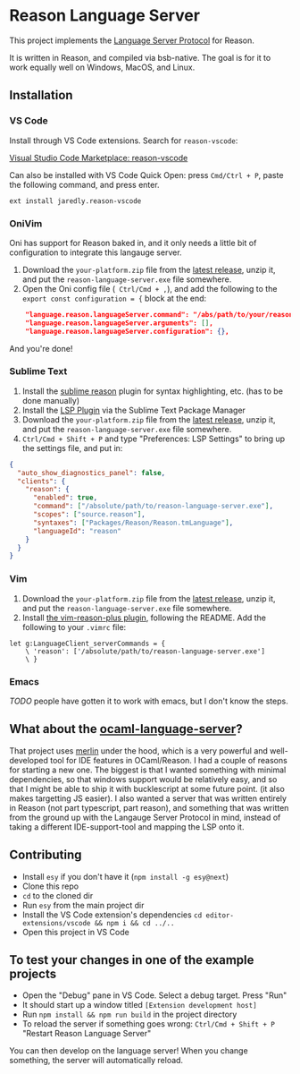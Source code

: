 
# Reason Language Server

This project implements the [Language Server Protocol](https://microsoft.github.io/language-server-protocol/specification#initialize) for Reason.

It is written in Reason, and compiled via bsb-native. The goal is for it to work equally well on Windows, MacOS, and Linux.

## Installation

### VS Code

Install through VS Code extensions. Search for `reason-vscode`:

[Visual Studio Code Marketplace: reason-vscode](https://marketplace.visualstudio.com/items?itemName=jaredly.reason-vscode)

Can also be installed with VS Code Quick Open: press `Cmd/Ctrl + P`, paste the following command, and press enter.

```
ext install jaredly.reason-vscode
```

### OniVim

Oni has support for Reason baked in, and it only needs a little bit of configuration to integrate this langauge server.

1. Download the `your-platform.zip` file from the [latest release](https://github.com/jaredly/reason-language-server/releases), unzip it, and put the `reason-language-server.exe` file somewhere.
2. Open the Oni config file (` Ctrl/Cmd + ,`), and add the following to the `export const configuration = {` block at the end:
```json
    "language.reason.languageServer.command": "/abs/path/to/your/reason-language-server.exe",
    "language.reason.languageServer.arguments": [],
    "language.reason.languageServer.configuration": {},
```
And you're done!

### Sublime Text

1. Install the [sublime reason](https://github.com/reasonml-editor/sublime-reason) plugin for syntax highlighting, etc. (has to be done manually)
2. Install the [LSP Plugin](https://github.com/tomv564/LSP) via the Sublime Text Package Manager
3. Download the `your-platform.zip` file from the [latest release](https://github.com/jaredly/reason-language-server/releases), unzip it, and put the `reason-language-server.exe` file somewhere.
4. `Ctrl/Cmd + Shift + P` and type "Preferences: LSP Settings" to bring up the settings file, and put in:
```json
{
  "auto_show_diagnostics_panel": false,	
  "clients": {
    "reason": {
      "enabled": true,
      "command": ["/absolute/path/to/reason-language-server.exe"],
      "scopes": ["source.reason"],
      "syntaxes": ["Packages/Reason/Reason.tmLanguage"],
      "languageId": "reason"
    }
  }
}
```

### Vim

1. Download the `your-platform.zip` file from the [latest release](https://github.com/jaredly/reason-language-server/releases), unzip it, and put the `reason-language-server.exe` file somewhere.
2. Install [the vim-reason-plus plugin](https://github.com/reasonml-editor/vim-reason-plus), following the README. Add the following to your `.vimrc` file:
```vim
let g:LanguageClient_serverCommands = {
    \ 'reason': ['/absolute/path/to/reason-language-server.exe']
    \ }
```

### Emacs

_TODO_ people have gotten it to work with emacs, but I don't know the steps.

## What about the [ocaml-language-server](https://github.com/freebroccolo/ocaml-language-server/)?

That project uses [merlin](https://github.com/ocaml/merlin) under the hood, which is a very powerful and well-developed tool for IDE features in OCaml/Reason.
I had a couple of reasons for starting a new one. The biggest is that I wanted something with minimal dependencies, so that windows support would be relatively easy, and so that I might be able to ship it with bucklescript at some future point. (it also makes targetting JS easier). I also wanted a server that was written entirely in Reason (not part typescript, part reason), and something that was written from the ground up with the Langauge Server Protocol in mind, instead of taking a different IDE-support-tool and mapping the LSP onto it.

## Contributing

- Install `esy` if you don't have it (`npm install -g esy@next`)
- Clone this repo
- `cd` to the cloned dir
- Run `esy` from the main project dir
- Install the VS Code extension's dependencies `cd editor-extensions/vscode && npm i && cd ../..`
- Open this project in VS Code

## To test your changes in one of the example projects
- Open the "Debug" pane in VS Code. Select a debug target. Press "Run"
- It should start up a window titled `[Extension development host]`
- Run `npm install && npm run build` in the project directory
- To reload the server if something goes wrong: `Ctrl/Cmd + Shift + P` "Restart Reason Language Server"

You can then develop on the language server! When you change something, the server will automatically reload.

